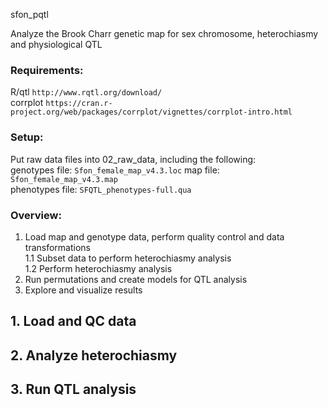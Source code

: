 sfon_pqtl

Analyze the Brook Charr genetic map for sex chromosome, heterochiasmy and physiological QTL

### Requirements:   
R/qtl `http://www.rqtl.org/download/`   
corrplot `https://cran.r-project.org/web/packages/corrplot/vignettes/corrplot-intro.html`      


### Setup:   
Put raw data files into 02_raw_data, including the following:    
genotypes file: `Sfon_female_map_v4.3.loc`
map file: `Sfon_female_map_v4.3.map`   
phenotypes file: `SFQTL_phenotypes-full.qua`  



### Overview:
1. Load map and genotype data, perform quality control and data transformations   
1.1 Subset data to perform heterochiasmy analysis    
1.2 Perform heterochiasmy analysis   
2. Run permutations and create models for QTL analysis
3. Explore and visualize results    

## 1. Load and QC data   

## 2. Analyze heterochiasmy   

## 3. Run QTL analysis
